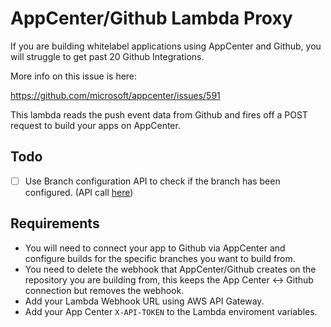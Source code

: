 # AppCenter/Github Lambda Proxy

If you are building whitelabel applications using AppCenter and Github, you will struggle to get past 20 Github Integrations.

More info on this issue is here: 

https://github.com/microsoft/appcenter/issues/591

This lambda reads the push event data from Github and fires off a POST request to build your apps on AppCenter.

## Todo

- [ ] Use Branch configuration API to check if the branch has been configured. (API call [here](https://openapi.appcenter.ms/#/build/branchConfigurations_get))

## Requirements

- You will need to connect your app to Github via AppCenter and configure builds for the specific branches you want to build from.
- You need to delete the webhook that AppCenter/Github creates on the repository you are building from, this keeps the App Center <-> Github connection but removes the webhook.
- Add your Lambda Webhook URL using AWS API Gateway.
- Add your App Center `X-API-TOKEN` to the Lambda enviroment variables.
